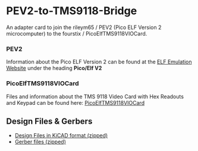 # PEV2-to-TMS9118-Bridge
An adapter card to join the rileym65 / PEV2 (Pico ELF Version 2 microcomputer) to the fourstix / PicoElfTMS9118VIOCard.
### PEV2
Information about the Pico ELF Version 2 can be found at the [ELF Emulation Website](https://www.elf-emulation.com/hardware.html) under the heading **Pico/Elf V2**
### PicoElfTMS9118VIOCard
Files and information about the TMS 9118 Video Card with Hex Readouts and Keypad can be found here: [PicoElfTMS9118VIOCard](https://github.com/fourstix/PicoElfTMS9118VIOCard)
## Design Files & Gerbers
* [Design Files in KiCAD format (zipped)](https://github.com/awasson/PEV2-to-TMS9118-Bridge/blob/main/kicad/PEV2-to-TMS9118-Bridge.zip)
* [Gerber files (zipped)](https://github.com/awasson/PEV2-to-TMS9118-Bridge/blob/main/gerbers/gerbers.zip)
